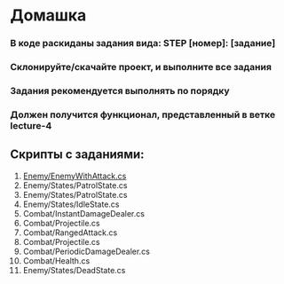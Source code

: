 # Домашка
### В коде раскиданы задания вида: STEP [номер]: [задание]
### Склонируйте/скачайте проект, и выполните все задания
### Задания рекомендуется выполнять по порядку
### Должен получится функционал, представленный в ветке lecture-4
## Скрипты с заданиями:
1. [Enemy/EnemyWithAttack.cs](Enemy/EnemyWithAttack.cs)
2. Enemy/States/PatrolState.cs
3. Enemy/States/PatrolState.cs
4. Enemy/States/IdleState.cs
5. Combat/InstantDamageDealer.cs
6. Combat/Projectile.cs
7. Combat/RangedAttack.cs
8. Combat/Projectile.cs
9. Combat/PeriodicDamageDealer.cs
10. Combat/Health.cs
11. Enemy/States/DeadState.cs
